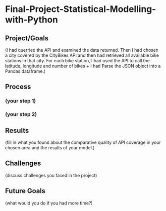 # Final-Project-Statistical-Modelling-with-Python

## Project/Goals
(I had querried the API and examined the data returned. Then I had chosen a city covered by the CityBikes API and then had retrieved all available bike stations in that city. For each bike station, I had used the API to call the latitude, longitude and number of bikes + I had Parse the JSON object into a Pandas dataframe.)

## Process
### (your step 1)
### (your step 2)

## Results
(fill in what you found about the comparative quality of API coverage in your chosen area and the results of your model.)

## Challenges 
(discuss challenges you faced in the project)

## Future Goals
(what would you do if you had more time?)
